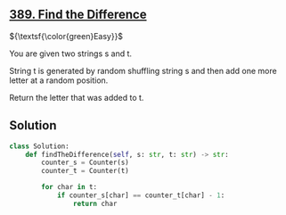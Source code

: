 ## [389. Find the Difference](https://leetcode.com/problems/find-the-difference/)

${\textsf{\color{green}Easy}}$

You are given two strings s and t.

String t is generated by random shuffling string s and then add one more letter at a random position.

Return the letter that was added to t.

## Solution
```python
class Solution:
    def findTheDifference(self, s: str, t: str) -> str:
        counter_s = Counter(s)
        counter_t = Counter(t)

        for char in t:
            if counter_s[char] == counter_t[char] - 1:
                return char
```
